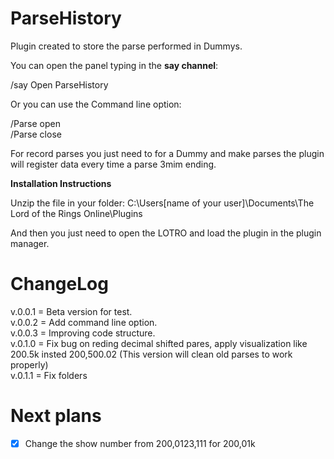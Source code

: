 # ParseHistory
Plugin created to store the parse performed in Dummys.

You can open the panel typing in the **say channel**:

/say Open ParseHistory

Or you can use the Command line option:

/Parse open\
/Parse close

For record parses you just need to for a Dummy and make parses the plugin will register data every time a parse 3mim ending.

**Installation Instructions**

Unzip the file in your folder:
C:\Users\[name of your user]\Documents\The Lord of the Rings Online\Plugins

And then you just need to open the LOTRO and load the plugin in the plugin manager.

ChangeLog
===============================================
v.0.0.1 = Beta version for test.\
v.0.0.2 = Add command line option.\
v.0.0.3 = Improving code structure.\
v.0.1.0 = Fix bug on reding decimal shifted pares, apply visualization like 200.5k insted 200,500.02 (This version will clean old parses to work properly)\
v.0.1.1 = Fix folders

Next plans
===============================================
- [x] Change the show number from 200,0123,111 for 200,01k
